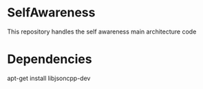 # SelfAwareness
This repository handles the self awareness main architecture code

# Dependencies
 apt-get install libjsoncpp-dev
